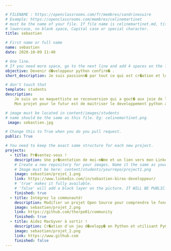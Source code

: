 ```yaml
---

# FILENAME : https://openclassrooms.com/fr/membres/sandrinesuire
# Example: https://openclassrooms.com/membres/celinemartinet
# must be the name of your file. If file name is celinemartinet.md, title is celinemartinet.
# lowercase, no blank space, Capital case or special character.
title: sebastien

# First name or full name
name: sebastien
date: 2020-10-09 11:40

# One line.
# If you need more space, go to the next line and add 4 spaces on the left, as in 'description'.
objective: Devenir d�veloppeur python confirm� .
short_description: Je suis passionn� par tout ce qui est cr�ation et le web .

# don't touch that
template: students
description:
    Je suis un ex maquettiste en reconversion qui a gout� aux joie de la programmation .
    Mon projet pour le futur est de maitriser le developpement python afin de pouvoir trouver un m�tier vraiment passionnant et de pouvoir faire des projet personnel.

# image must be located in content/images/students
# name should be the same as this file. Eg: celinemartinet.png
 image: sebastien.jpg

# Change this to True when you do you pull request.
public: True

# You need to keep the exact same structure for each new project.
projects:
  - title: Pr�sentez-vous !
    description: Une pr�sentation de moi-m�me et un lien vers mon LinkedIn.
    # Create a new repository for your images. Name it the same as your nickname and profile picture.
    # Image must be here: content/students/yourrepo/project1.png
    image: sebastien/projet_1.png
    link: https://www.linkedin.com/in/sebastien-biras-developpeur/
    # 'true' makes it fully available.
    # 'false' will add a black layer on the picture. IT WILL BE PUBLIC!
    finished: true
  - title: Intégrez la communauté!
    description: Modifier un projet Open Source pour comprendre le fonctionnement de Git, de Github et des pullreques
    image: sebastien/projet_2.png
    link: https://github.com/thorpe01/community
    finished: true
  - title: Aidez MacGyver à sortir !
    description: Cr�ation d'un jeu d�velopp� en Python et utilisant PyGame.
    image: sebastien/projet_2.png
    link: https://www.github.com
    finished: false
---
```

